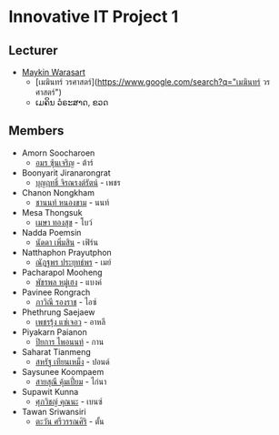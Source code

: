 # Innovative IT Project 1

## Lecturer
+ [Maykin Warasart](https://www.google.com/search?q=Maykin+Warasart)
    + [เมฆินทร์ วรศาสตร์](https://www.google.com/search?q="เมฆินทร์ วรศาสตร์")
    + ເມຄິນ ວໍຣະສາດ, ຂວດ

## Members
+ Amorn Soocharoen 
    + [อมร ซุ้นเจริญ](https://github.com/amorn123) - ต้าร์
+ Boonyarit Jiranarongrat 
    + [บุญฤทธิ์ จิรณรงต์รัตน์](https://github.com/boonyarit-j) - เพชร
+ Chanon Nongkham
    + [ชานนท์ หนองขาม](https://github.com/chanonza142800) - นนท์
+ Mesa Thongsuk
    + [เมษา ทองสุข](https://github.com/xmesax) - โบว์
+ Nadda Poemsin
    + [นัดดา เพิ่มสิน](https://github.com/nadda16032544) - เฟิร์น
+ Natthaphon Prayutphon
    + [ณัฎฐพร ประยุทธ์พร](https://github.com/maymae2002) - เมย์
+ Pacharapol Mooheng 
    + [พัชรพล หมู่เฮง](https://github.com/pacharapol1303) - แบงค์
+ Pavinee Rongrach
    + [ภาวิณี รองราช](https://github.com/#) - ไอซ์
+ Phethrung Saejaew
    + [เพชรรุ้ง แซ่เจอว](https://github.com/#) - อาหลี
+ Piyakarn Paianon
    + [ปิยการ ไพอนนท์](https://github.com/#) - กาน
+ Saharat Tianmeng
    + [สหรัฐ เทียนเหม็ง](https://github.com/#) - ปอนด์
+ Saysunee Koompaem
    + [สายสุณี คุ้มเปี่ยม](https://github.com/#) - ไก่นา
+ Supawit Kunna
    + [ศุภวิชญ์ คุณนะ](https://github.com/#) - เบนซ์
+ Tawan Sriwansiri
    + [ตะวัน ศรีวรรณศิริ](https://github.com/#) - ตั้น